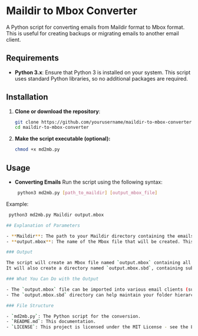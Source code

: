 # Maildir to Mbox Converter

A Python script for converting emails from Maildir format to Mbox format. This is useful for creating backups or migrating emails to another email client.

## Requirements

- **Python 3.x**: Ensure that Python 3 is installed on your system. This script uses standard Python libraries, so no additional packages are required.

## Installation

1. **Clone or download the repository**:
   ```bash
   git clone https://github.com/yourusername/maildir-to-mbox-converter.git
   cd maildir-to-mbox-converter

2. **Make the script executable (optional):**
    ```bash
    chmod +x md2mb.py

## Usage
- **Converting Emails**
Run the script using the following syntax:
   ```bash 
    python3 md2mb.py [path_to_maildir] [output_mbox_file]

Example:
   ```bash 
    python3 md2mb.py Maildir output.mbox

## Explanation of Parameters

- **Maildir**: The path to your Maildir directory containing the emails.
- **output.mbox**: The name of the Mbox file that will be created. This file will contain all the emails converted from the Maildir format.

### Output

The script will create an Mbox file named `output.mbox` containing all emails from the specified Maildir.  
It will also create a directory named `output.mbox.sbd`, containing subdirectories for each subfolder in your Maildir, preserving the folder structure.

### What You Can Do with the Output

- The `output.mbox` file can be imported into various email clients (such as Thunderbird, Evolution, or Apple Mail) that support the Mbox format.
- The `output.mbox.sbd` directory can help maintain your folder hierarchy, allowing you to access subfolders in your email client.

### File Structure

- `md2mb.py`: The Python script for the conversion.
- `README.md`: This documentation.
- `LICENSE`: This project is licensed under the MIT License - see the LICENSE file for details.